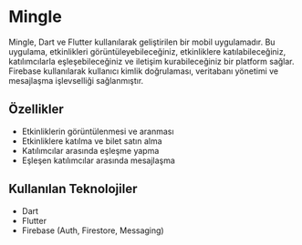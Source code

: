 # Mingle

Mingle, Dart ve Flutter kullanılarak geliştirilen bir mobil uygulamadır. Bu uygulama, etkinlikleri görüntüleyebileceğiniz, etkinliklere katılabileceğiniz, katılımcılarla eşleşebileceğiniz ve iletişim kurabileceğiniz bir platform sağlar. Firebase kullanılarak kullanıcı kimlik doğrulaması, veritabanı yönetimi ve mesajlaşma işlevselliği sağlanmıştır.

## Özellikler

- Etkinliklerin görüntülenmesi ve aranması
- Etkinliklere katılma ve bilet satın alma
- Katılımcılar arasında eşleşme yapma
- Eşleşen katılımcılar arasında mesajlaşma

## Kullanılan Teknolojiler

- Dart
- Flutter
- Firebase (Auth, Firestore, Messaging)
